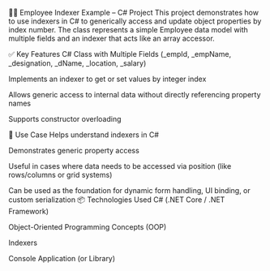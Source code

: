 👨‍💼 Employee Indexer Example – C# Project
This project demonstrates how to use indexers in C# to generically access and update object properties by index number. The class represents a simple Employee data model with multiple fields and an indexer that acts like an array accessor.

✅ Key Features
C# Class with Multiple Fields (_empId, _empName, _designation, _dName, _location, _salary)

Implements an indexer to get or set values by integer index

Allows generic access to internal data without directly referencing property names

Supports constructor overloading

🎯 Use Case
Helps understand indexers in C#

Demonstrates generic property access

Useful in cases where data needs to be accessed via position (like rows/columns or grid systems)

Can be used as the foundation for dynamic form handling, UI binding, or custom serialization
📦 Technologies Used
C# (.NET Core / .NET Framework)

Object-Oriented Programming Concepts (OOP)

Indexers

Console Application (or Library)
